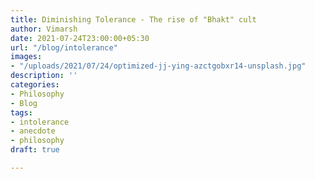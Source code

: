 ```yaml
---
title: Diminishing Tolerance - The rise of "Bhakt" cult
author: Vimarsh
date: 2021-07-24T23:00:00+05:30
url: "/blog/intolerance"
images:
- "/uploads/2021/07/24/optimized-jj-ying-azctgobxr14-unsplash.jpg"
description: ''
categories:
- Philosophy
- Blog
tags:
- intolerance
- anecdote
- philosophy
draft: true

---
```

